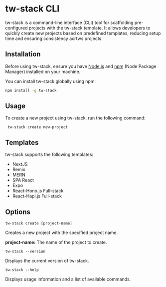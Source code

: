 # tw-stack CLI

tw-stack is a command-line interface (CLI) tool for scaffolding pre-configured projects with the tw-stack template. It allows developers to quickly create new projects based on predefined templates, reducing setup time and ensuring consistency acrtws projects.

## Installation

Before using tw-stack, ensure you have [Node.js](https://nodejs.org/) and [npm](https://www.npmjs.com/) (Node Package Manager) installed on your machine.

You can install tw-stack globally using npm:

```bash
npm install -g tw-stack
```

## Usage

To create a new project using tw-stack, run the following command:

```
 tw-stack create new-project
```

## Templates

tw-stack supports the following templates:

- NextJS
- Remix
- MERN
- SPA React
- Expo
- React-Hono.js Full-stack
- React-Hapi.js Full-stack

## Options

```
tw-stack create [project-name]
```

Creates a new project with the specified project name.

**project-name:** The name of the project to create.

```
tw-stack --version
```

Displays the current version of tw-stack.

```
tw-stack --help
```

Displays usage information and a list of available commands.
